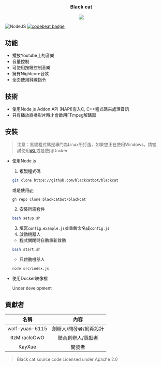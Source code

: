<h3 align="center">Black cat</h3>
<p align="center">
  <img src="https://catmusic.ml/favicon.png" />
</p>

![NodeJS](https://img.shields.io/badge/Node.js-6DA55F?style=flat-square&logo=node.js&logoColor=white)
[![codebeat badge](https://codebeat.co/badges/92ee76a9-f812-4a55-beb5-c02375a441c6)](https://codebeat.co/projects/github-com-blackcatbot-blackcat-rewrite)

## 功能
- 播放Youtube上的音樂
- 音量控制
- 可使用按鈕控制音樂
- 擁有Nightcore音效
- 全面使用斜線指令

## 技術
- 使用Node.js Addon API (NAPI)嵌入C, C++程式碼來處理音訊
- 只有播放直播影片時才會啟用FFmpeg解碼器

## 安裝

> 注意：黑貓程式碼是專門為Linux所打造，如果您正在使用Windows，請嘗試使用[`WSL`](https://ubuntu.com/wsl)或是使用Docker

- 使用Node.js

  1. 複製程式碼
    ```sh
    git clone https://github.com/blackcatbot/blackcat
    ```
    或是使用[`gh`](https://cli.github.com)
    ```sh
    gh repo clone blackcatbot/blackcat
    ```
  2. 安裝所需套件
    ```sh
    bash setup.sh
    ```
  3. 填寫`config.example.js`並重新命名成`config.js`
  4. 啟動機器人
    - 程式關閉時自動重新啟動
    ```sh
    bash start.sh
    ```
    - 只啟動機器人
    ```sh
    node src/index.js
    ```
- 使用Docker映像檔
  
  Under development

## 貢獻者

| 名稱 | 內容 |
| :---: | :---: |
| wolf-yuan-6115 | 創辦人/開發者/網頁設計 |
| ItzMiracleOwO | 聯合創辦人/貢獻者 |
| KayXue | 開發者 |


> Black cat source code
> Licensed under Apache 2.0
